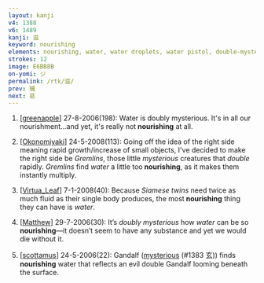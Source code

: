 ```yaml
---
layout: kanji
v4: 1388
v6: 1489
kanji: 滋
keyword: nourishing
elements: nourishing, water, water droplets, water pistol, double-mysterious, mothballs, horns, one, cocoon, cocoon2
strokes: 12
image: E6BB8B
on-yomi: ジ
permalink: /rtk/滋/
prev: 擁
next: 慈
---
```


1) [<a href="http://kanji.koohii.com/profile/greenapple">greenapple</a>] 27-8-2006(198): Water is doubly mysterious. It&#039;s in all our nourishment...and yet, it&#039;s really not<strong> nourishing</strong> at all.

2) [<a href="http://kanji.koohii.com/profile/Okonomiyaki">Okonomiyaki</a>] 24-5-2008(113): Going off the idea of the right side meaning rapid growth/increase of small objects, I&#039;ve decided to make the right side be <em>Gremlins</em>, those little <em>mysterious</em> creatures that <em>double</em> rapidly. <em>Gremlins</em> find <em>water</em> a little too<strong> nourishing</strong>, as it makes them instantly multiply.

3) [<a href="http://kanji.koohii.com/profile/Virtua_Leaf">Virtua_Leaf</a>] 7-1-2008(40): Because <em>Siamese twins</em> need twice as much fluid as their single body produces, the most<strong> nourishing</strong> thing they can have is <em>water</em>.

4) [<a href="http://kanji.koohii.com/profile/Matthew">Matthew</a>] 29-7-2006(30): It’s <em>doubly mysterious</em> how <em>water</em> can be so<strong> nourishing</strong>—it doesn’t seem to have any substance and yet we would die without it.

5) [<a href="http://kanji.koohii.com/profile/scottamus">scottamus</a>] 24-5-2006(22): Gandalf (<a href="../v4/1383.html">mysterious</a> (#1383 玄)) finds<strong> nourishing</strong> water that reflects an evil double Gandalf looming beneath the surface.

